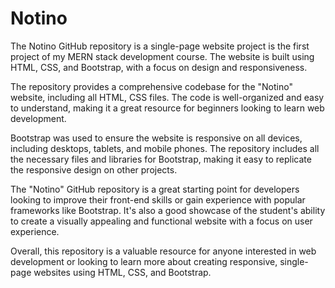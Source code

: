 # Notino
The Notino GitHub repository is a single-page website project is the first project of my MERN stack development course. The website is built using HTML, CSS, and Bootstrap, with a focus on design and responsiveness.

The repository provides a comprehensive codebase for the "Notino" website, including all HTML, CSS files. The code is well-organized and easy to understand, making it a great resource for beginners looking to learn web development.

Bootstrap was used to ensure the website is responsive on all devices, including desktops, tablets, and mobile phones. The repository includes all the necessary files and libraries for Bootstrap, making it easy to replicate the responsive design on other projects.

The "Notino" GitHub repository is a great starting point for developers looking to improve their front-end skills or gain experience with popular frameworks like Bootstrap. It's also a good showcase of the student's ability to create a visually appealing and functional website with a focus on user experience.

Overall, this repository is a valuable resource for anyone interested in web development or looking to learn more about creating responsive, single-page websites using HTML, CSS, and Bootstrap.
